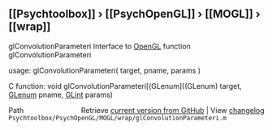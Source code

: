 ## [[Psychtoolbox]] &#8250; [[PsychOpenGL]] &#8250; [[MOGL]] &#8250; [[wrap]]

glConvolutionParameteri  Interface to [OpenGL](OpenGL) function glConvolutionParameteri  
  
usage:  glConvolutionParameteri( target, pname, params )  
  
C function:  void glConvolutionParameteri[(GLenum]((GLenum) target, [GLenum](GLenum) pname, [GLint](GLint) params)  




<div class="code_header" style="text-align:right;">
  <span style="float:left;">Path&nbsp;&nbsp;</span> <span class="counter">Retrieve <a href=
  "https://raw.github.com/Psychtoolbox-3/Psychtoolbox-3/beta/Psychtoolbox/PsychOpenGL/MOGL/wrap/glConvolutionParameteri.m">current version from GitHub</a> | View <a href=
  "https://github.com/Psychtoolbox-3/Psychtoolbox-3/commits/beta/Psychtoolbox/PsychOpenGL/MOGL/wrap/glConvolutionParameteri.m">changelog</a></span>
</div>
<div class="code">
  <code>Psychtoolbox/PsychOpenGL/MOGL/wrap/glConvolutionParameteri.m</code>
</div>

